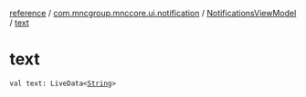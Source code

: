[reference](../../index.md) / [com.mncgroup.mnccore.ui.notification](../index.md) / [NotificationsViewModel](index.md) / [text](./text.md)

# text

`val text: LiveData<`[`String`](https://kotlinlang.org/api/latest/jvm/stdlib/kotlin/-string/index.html)`>`